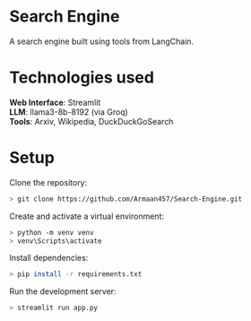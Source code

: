 # Search Engine
A search engine built using tools from LangChain.

# Technologies used
**Web Interface**: Streamlit <br>
**LLM**: llama3-8b-8192 (via Groq) <br>
**Tools**: Arxiv, Wikipedia, DuckDuckGoSearch <br>

# Setup

Clone the repository:

```sh
> git clone https://github.com/Armaan457/Search-Engine.git
```

Create and activate a virtual environment:

```sh
> python -m venv venv
> venv\Scripts\activate
```

Install dependencies:

```sh
> pip install -r requirements.txt
```

Run the development server:

```sh
> streamlit run app.py
```
